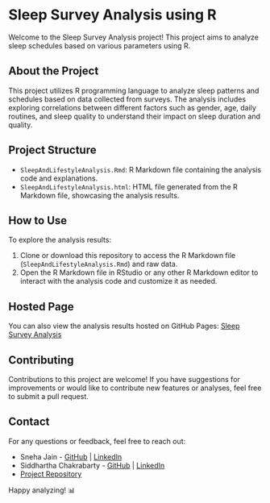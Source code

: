 # Sleep Survey Analysis using R

Welcome to the Sleep Survey Analysis project! This project aims to analyze sleep schedules based on various parameters using R.

## About the Project

This project utilizes R programming language to analyze sleep patterns and schedules based on data collected from surveys. The analysis includes exploring correlations between different factors such as gender, age, daily routines, and sleep quality to understand their impact on sleep duration and quality.

## Project Structure

- `SleepAndLifestyleAnalysis.Rmd`: R Markdown file containing the analysis code and explanations.
- `SleepAndLifestyleAnalysis.html`: HTML file generated from the R Markdown file, showcasing the analysis results.

## How to Use

To explore the analysis results:
1. Clone or download this repository to access the R Markdown file (`SleepAndLifestyleAnalysis.Rmd`) and raw data.
2. Open the R Markdown file in RStudio or any other R Markdown editor to interact with the analysis code and customize it as needed.

## Hosted Page

You can also view the analysis results hosted on GitHub Pages:
[Sleep Survey Analysis](https://jainsneha6.github.io/Sleep-Survey-Analysis/)

## Contributing

Contributions to this project are welcome! If you have suggestions for improvements or would like to contribute new features or analyses, feel free to submit a pull request.

## Contact

For any questions or feedback, feel free to reach out:

- Sneha Jain - [GitHub](https://github.com/JainSneha6) | [LinkedIn](https://www.linkedin.com/in/sneha-jain-473357261/)
- Siddhartha Chakrabarty - [GitHub](https://github.com/SiddharthaChakrabarty) | [LinkedIn]()
- [Project Repository](https://github.com/JainSneha6/Sleep-Survey-Analysis)

Happy analyzing! 📊

